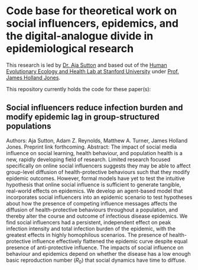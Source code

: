 # Code base for theoretical work on social influencers, epidemics, and the digital-analogue divide in epidemiological research

This research is led by [Dr. Aja Sutton](https://amsutton.github.io/) and based out of the [Human Evolutionary Ecology and Health Lab at Stanford University](https://heeh.stanford.edu/) under [Prof. James Holland Jones](https://sustainability.stanford.edu/people/james-jones).

This repository currently holds the code for these paper(s):

## Social influencers reduce infection burden and modify epidemic lag in group-structured populations
Authors: Aja Sutton, Adam Z. Reynolds, Matthew A. Turner, James Holland Jones.
Preprint link forthcoming.
Abstract: The impact of social media influence on social learning, health behaviour, and population health is a new, rapidly developing field of research. Limited research focused specifically on online social influencers suggests they may be able to affect group-level diffusion of health-protective behaviours such that they modify epidemic outcomes. However, formal models have yet to test the intuitive hypothesis that online social influence is sufficient to generate tangible, real-world effects on epidemics. We develop an agent-based model that incorporates social influencers into an epidemic scenario to test hypotheses about how the presence of competing influence messages affects the diffusion of health-protective behaviours throughout a population, and thereby alter the course and outcome of infectious disease epidemics. We find social influencers had a persistent, independent effect on peak infection intensity and total infection burden of the epidemic, with the greatest effects in highly homophilous scenarios. The presence of health-protective influence effectively flattened the epidemic curve despite equal presence of anti-protective influence. The impacts of social influence on behaviour and epidemics depend on whether the disease has a low enough basic reproduction number ($R_0$) that social dynamics have time to diffuse.

